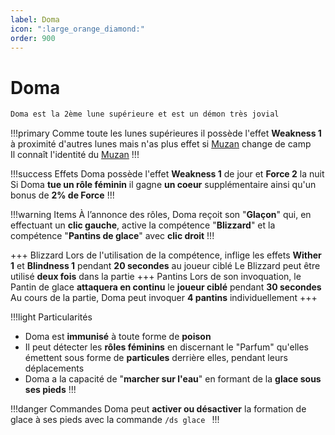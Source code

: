 ```yaml
---
label: Doma
icon: ":large_orange_diamond:"
order: 900
---
```


# Doma

```txt
Doma est la 2ème lune supérieure et est un démon très jovial
```

!!!primary
Comme toute les lunes supérieures il possède l'effet **Weakness 1** à proximité d'autres lunes mais n'as plus effet si [Muzan](./muzan) change de camp <br>
Il connaît l'identité du [Muzan](./muzan)
!!!

!!!success Effets
Doma possède l'effet **Weakness 1** de jour et **Force 2** la nuit <br>
Si Doma **tue un rôle féminin** il gagne **un coeur** supplémentaire ainsi qu'un bonus de **2% de Force**
!!!

!!!warning Items
À l’annonce des rôles, Doma reçoit son "**Glaçon**" qui, en effectuant un **clic gauche**, active la compétence "**Blizzard**" et la compétence "**Pantins de glace**" avec **clic droit**
!!!

+++ Blizzard
Lors de l'utilisation de la compétence, inflige les effets **Wither 1** et **Blindness 1** pendant **20 secondes** au joueur ciblé 
Le Blizzard peut être utilisé **deux fois** dans la partie
+++ Pantins
Lors de son invoquation, le Pantin de glace **attaquera en continu** le **joueur ciblé** pendant **30 secondes**
Au cours de la partie, Doma peut invoquer **4 pantins** individuellement
+++

!!!light Particularités
- Doma est **immunisé** à toute forme de **poison**
- Il peut détecter les **rôles féminins** en discernant le "Parfum" qu'elles émettent sous forme de **particules** derrière elles, pendant leurs déplacements
- Doma a la capacité de "**marcher sur l'eau**" en formant de la **glace sous ses pieds**
!!!

!!!danger Commandes
Doma peut **activer ou désactiver** la formation de glace à ses pieds avec la commande ```/ds glace ```
!!!
